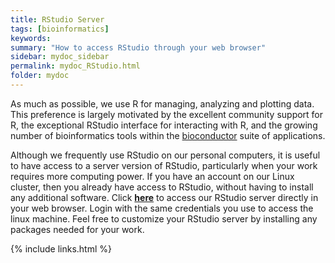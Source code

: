 ```yaml
---
title: RStudio Server 
tags: [bioinformatics]
keywords:
summary: "How to access RStudio through your web browser"
sidebar: mydoc_sidebar
permalink: mydoc_RStudio.html
folder: mydoc
---
```


As much as possible, we use R for managing, analyzing and plotting data.  This preference is largely motivated by the excellent community support for R, the exceptional RStudio interface for interacting with R, and the growing number of bioinformatics tools within the [bioconductor](https://www.bioconductor.org/) suite of applications.

Although we frequently use RStudio on our personal computers, it is useful to have access to a server version of RStudio, particularly when your work requires more computing power.  If you have an account on our Linux cluster, then you already have access to RStudio, without having to install any additional software.  Click [**here**](http://130.91.255.137:8787) to access our RStudio server directly in your web browser.  Login with the same credentials you use to access the linux machine.  Feel free to customize your RStudio server by installing any packages needed for your work.

{% include links.html %}

